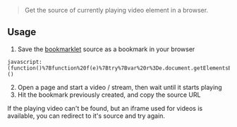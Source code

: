 > Get the source of currently playing video element in a browser.

## Usage
 1. Save the [bookmarklet](../../raw/master/bookmarklet.txt) source as a bookmark in your browser
   ```
   javascript:(function()%7Bfunction%20f(e)%7Btry%7Bvar%20r%3De.document.getElementsByTagName(%22video%22)%3Bfor(var%20i%20in%20r)if(r%5Bi%5D.readyState%3E0%26%26!r%5Bi%5D.paused)return%20prompt(%22Copy%20video%20source%20URL%3A%22%2Cr%5Bi%5D.currentSrc)%2C!1%7Dcatch(t)%7B%7Dreturn!0%7Dif(f(window))%7Bfor(var%20c%3D0%3Bc%3Cwindow.frames.length%26%26f(window.frames%5Bc%5D)%3B)c%2B%2B%3Bif(c%3E%3Dwindow.frames.length)%7Bvar%20i%3Dwindow.document.querySelector(%22iframe%5Ballowfullscreen%5D%22)%2Ct%3D%22Can't%20detect%20currently%20playing%20video.%22%3Bi%26%26i.src%26%26window.location.href!%3Di.src%3Fconfirm(t%2B%22%20Retry%20inside%20iframe%3F%22)%26%26(window.location.href%3Di.src)%3Aalert(t)%7D%7D%7D)()
   ```
 2. Open a page and start a video / stream, then wait until it starts playing
 3. Hit the bookmark previously created, and copy the source URL

If the playing video can't be found, but an iframe used for videos is available, you can redirect to it's source and try again.
